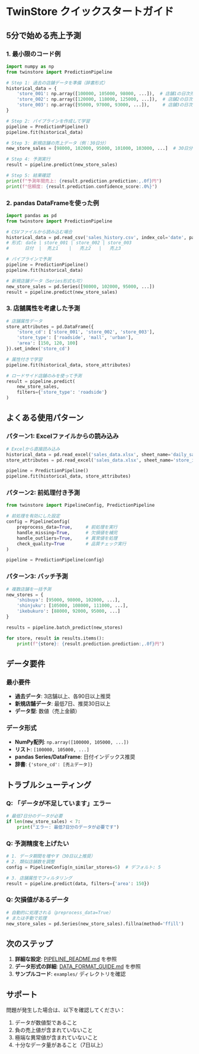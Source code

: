 # TwinStore クイックスタートガイド

## 5分で始める売上予測

### 1. 最小限のコード例

```python
import numpy as np
from twinstore import PredictionPipeline

# Step 1: 過去の店舗データを準備（辞書形式）
historical_data = {
    'store_001': np.array([100000, 105000, 98000, ...]),  # 店舗1の日次売上
    'store_002': np.array([120000, 118000, 125000, ...]),  # 店舗2の日次売上
    'store_003': np.array([95000, 97000, 93000, ...]),     # 店舗3の日次売上
}

# Step 2: パイプラインを作成して学習
pipeline = PredictionPipeline()
pipeline.fit(historical_data)

# Step 3: 新規店舗の売上データ（例：30日分）
new_store_sales = [98000, 102000, 95000, 101000, 103000, ...]  # 30日分

# Step 4: 予測実行
result = pipeline.predict(new_store_sales)

# Step 5: 結果確認
print(f"予測年間売上: {result.prediction.prediction:,.0f}円")
print(f"信頼度: {result.prediction.confidence_score:.0%}")
```

### 2. pandas DataFrameを使った例

```python
import pandas as pd
from twinstore import PredictionPipeline

# CSVファイルから読み込む場合
historical_data = pd.read_csv('sales_history.csv', index_col='date', parse_dates=True)
# 形式: date | store_001 | store_002 | store_003
#      日付  |  売上1    |   売上2   |   売上3

# パイプラインで予測
pipeline = PredictionPipeline()
pipeline.fit(historical_data)

# 新規店舗データ（Series形式も可）
new_store_sales = pd.Series([98000, 102000, 95000, ...])
result = pipeline.predict(new_store_sales)
```

### 3. 店舗属性を考慮した予測

```python
# 店舗属性データ
store_attributes = pd.DataFrame({
    'store_cd': ['store_001', 'store_002', 'store_003'],
    'store_type': ['roadside', 'mall', 'urban'],
    'area': [150, 120, 100]
}).set_index('store_cd')

# 属性付きで学習
pipeline.fit(historical_data, store_attributes)

# ロードサイド店舗のみを使って予測
result = pipeline.predict(
    new_store_sales,
    filters={'store_type': 'roadside'}
)
```

## よくある使用パターン

### パターン1: Excelファイルからの読み込み

```python
# Excelから直接読み込み
historical_data = pd.read_excel('sales_data.xlsx', sheet_name='daily_sales')
store_attributes = pd.read_excel('sales_data.xlsx', sheet_name='store_info')

pipeline = PredictionPipeline()
pipeline.fit(historical_data, store_attributes)
```

### パターン2: 前処理付き予測

```python
from twinstore import PipelineConfig, PredictionPipeline

# 前処理を有効にした設定
config = PipelineConfig(
    preprocess_data=True,     # 前処理を実行
    handle_missing=True,      # 欠損値を補完
    handle_outliers=True,     # 異常値を処理
    check_quality=True        # 品質チェック実行
)

pipeline = PredictionPipeline(config)
```

### パターン3: バッチ予測

```python
# 複数店舗を一括予測
new_stores = {
    'shibuya': [95000, 98000, 102000, ...],
    'shinjuku': [105000, 108000, 111000, ...],
    'ikebukuro': [88000, 92000, 95000, ...]
}

results = pipeline.batch_predict(new_stores)

for store, result in results.items():
    print(f"{store}: {result.prediction.prediction:,.0f}円")
```

## データ要件

### 最小要件
- **過去データ**: 3店舗以上、各90日以上推奨
- **新規店舗データ**: 最低7日、推奨30日以上
- **データ型**: 数値（売上金額）

### データ形式
- **NumPy配列**: `np.array([100000, 105000, ...])`
- **リスト**: `[100000, 105000, ...]`
- **pandas Series/DataFrame**: 日付インデックス推奨
- **辞書**: `{'store_cd': [売上データ]}`

## トラブルシューティング

### Q: 「データが不足しています」エラー
```python
# 最低7日分のデータが必要
if len(new_store_sales) < 7:
    print("エラー: 最低7日分のデータが必要です")
```

### Q: 予測精度を上げたい
```python
# 1. データ期間を増やす（30日以上推奨）
# 2. 類似店舗数を調整
config = PipelineConfig(n_similar_stores=5)  # デフォルト: 5

# 3. 店舗属性でフィルタリング
result = pipeline.predict(data, filters={'area': 150})
```

### Q: 欠損値があるデータ
```python
# 自動的に処理される（preprocess_data=True）
# または手動で処理
new_store_sales = pd.Series(new_store_sales).fillna(method='ffill')
```

## 次のステップ

1. **詳細な設定**: [PIPELINE_README.md](PIPELINE_README.md) を参照
2. **データ形式の詳細**: [DATA_FORMAT_GUIDE.md](DATA_FORMAT_GUIDE.md) を参照
3. **サンプルコード**: `examples/` ディレクトリを確認

## サポート

問題が発生した場合は、以下を確認してください：

1. データが数値型であること
2. 負の売上値が含まれていないこと
3. 極端な異常値が含まれていないこと
4. 十分なデータ量があること（7日以上）